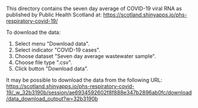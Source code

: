 This directory contains the seven day average of COVID-19 viral RNA as published by Public Health Scotland at:
https://scotland.shinyapps.io/phs-respiratory-covid-19/

To download the data:

1. Select menu "Download data".
2. Select indicator "COVID-19 cases".
3. Choose dataset "Seven day average wastewater sample".
4. Choose file type ".csv".
5. Click button "Download data".

It may be possible to download the data from the following URL:
https://scotland.shinyapps.io/phs-respiratory-covid-19/_w_32b3190b/session/ae6934592602f8f888e347b2896ab0fc/download/data_download_output?w=32b3190b

